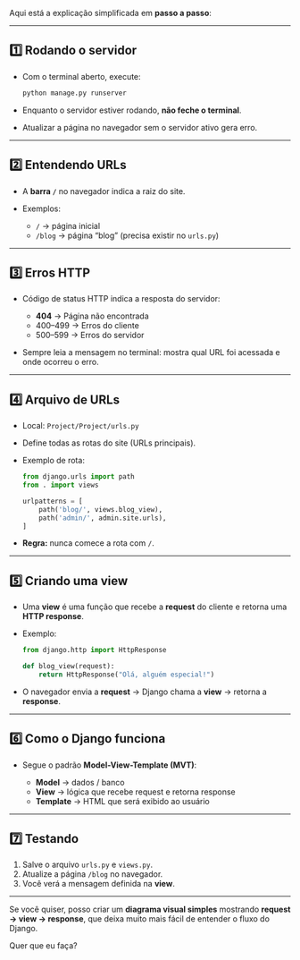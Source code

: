 Aqui está a explicação simplificada em **passo a passo**:

---

## 1️⃣ Rodando o servidor

* Com o terminal aberto, execute:

  ```bash
  python manage.py runserver
  ```
* Enquanto o servidor estiver rodando, **não feche o terminal**.
* Atualizar a página no navegador sem o servidor ativo gera erro.

---

## 2️⃣ Entendendo URLs

* A **barra `/`** no navegador indica a raiz do site.
* Exemplos:

  * `/` → página inicial
  * `/blog` → página “blog” (precisa existir no `urls.py`)

---

## 3️⃣ Erros HTTP

* Código de status HTTP indica a resposta do servidor:

  * **404** → Página não encontrada
  * 400–499 → Erros do cliente
  * 500–599 → Erros do servidor
* Sempre leia a mensagem no terminal: mostra qual URL foi acessada e onde ocorreu o erro.

---

## 4️⃣ Arquivo de URLs

* Local: `Project/Project/urls.py`
* Define todas as rotas do site (URLs principais).
* Exemplo de rota:

  ```python
  from django.urls import path
  from . import views

  urlpatterns = [
      path('blog/', views.blog_view),
      path('admin/', admin.site.urls),
  ]
  ```
* **Regra:** nunca comece a rota com `/`.

---

## 5️⃣ Criando uma view

* Uma **view** é uma função que recebe a **request** do cliente e retorna uma **HTTP response**.
* Exemplo:

  ```python
  from django.http import HttpResponse

  def blog_view(request):
      return HttpResponse("Olá, alguém especial!")
  ```
* O navegador envia a **request** → Django chama a **view** → retorna a **response**.

---

## 6️⃣ Como o Django funciona

* Segue o padrão **Model-View-Template (MVT)**:

  * **Model** → dados / banco
  * **View** → lógica que recebe request e retorna response
  * **Template** → HTML que será exibido ao usuário

---

## 7️⃣ Testando

1. Salve o arquivo `urls.py` e `views.py`.
2. Atualize a página `/blog` no navegador.
3. Você verá a mensagem definida na **view**.

---

Se você quiser, posso criar um **diagrama visual simples** mostrando **request → view → response**, que deixa muito mais fácil de entender o fluxo do Django.

Quer que eu faça?
